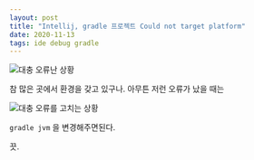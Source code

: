 ```yaml
---
layout: post
title: "Intellij, gradle 프로젝트 Could not target platform"
date: 2020-11-13
tags: ide debug gradle
---
```


<img src="#" post-src="2020-11-13-intellij-gradle-could-not-target-platform.PNG" alt="대충 오류난 상황"/>

참 많은 곳에서 환경을 갖고 있구나. 아무튼 저런 오류가 났을 때는

<img src="#" post-src="2020-11-13-intellij-gradle-could-not-target-platform-2.png" alt="대충 오류를 고치는 상황"/>

`gradle jvm` 을 변경해주면된다.

끗.
